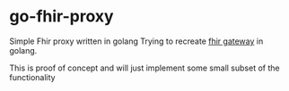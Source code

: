 # go-fhir-proxy

Simple Fhir proxy written in golang
Trying to recreate [fhir gateway](https://github.com/google/fhir-gateway) in golang.

This is proof of concept and will just implement some small subset of the functionality